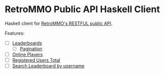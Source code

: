# RetroMMO Public API Haskell Client

Haskell client for [RetroMMO's RESTFUL public API](https://github.com/retro-mmo-com/api-docs).

Features:

- [ ] [Leaderboards](https://play.retro-mmo.com/leaderboards.json)
    - [ ] [Pagination](https://play.retro-mmo.com/leaderboards.json?page=2)
- [ ] [Online Players](https://play.retro-mmo.com/players.json)
- [ ] [Registered Users Total](https://play.retro-mmo.com/registered-users.json)
- [ ] [Search Leaderboard by username](https://play.retro-mmo.com/users/Evan.json)
